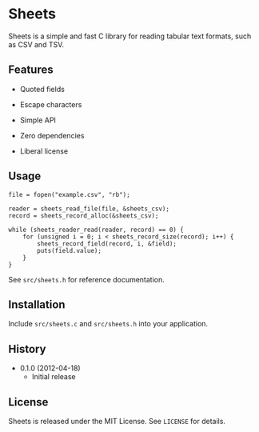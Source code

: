 Sheets
======

Sheets is a simple and fast C library for reading tabular text formats, such
as CSV and TSV.


Features
--------

  - Quoted fields

  - Escape characters

  - Simple API

  - Zero dependencies

  - Liberal license


Usage
-----

    file = fopen("example.csv", "rb");

    reader = sheets_read_file(file, &sheets_csv);
    record = sheets_record_alloc(&sheets_csv);

    while (sheets_reader_read(reader, record) == 0) {
        for (unsigned i = 0; i < sheets_record_size(record); i++) {
            sheets_record_field(record, i, &field);
            puts(field.value);
        }
    }

See `src/sheets.h` for reference documentation.


Installation
------------

Include `src/sheets.c` and `src/sheets.h` into your application.


History
-------

  - 0.1.0 (2012-04-18)
    - Initial release


License
-------

Sheets is released under the MIT License. See `LICENSE` for details.
